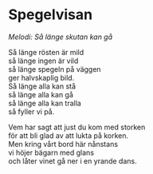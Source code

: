 # Spegelvisan
*Melodi: Så länge skutan kan gå*

Så länge rösten är mild  
så länge ingen är vild  
så länge spegeln på väggen  
ger halvskaplig bild.  
Så länge alla kan stå  
så länge alla kan gå  
så länge alla kan tralla  
så fyller vi på.  

Vem har sagt att just du kom med storken  
för att bli glad av att lukta på korken.  
Men kring vårt bord här nånstans  
vi höjer bägarn med glans  
och låter vinet gå ner i en yrande dans.  